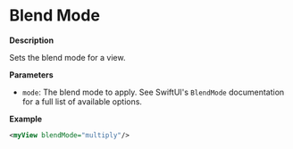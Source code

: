 # Blend Mode

**Description**

Sets the blend mode for a view.

**Parameters**

- `mode`: The blend mode to apply. See SwiftUI's `BlendMode` documentation for a full list of available options.

**Example**

```xml
<myView blendMode="multiply"/>
```
